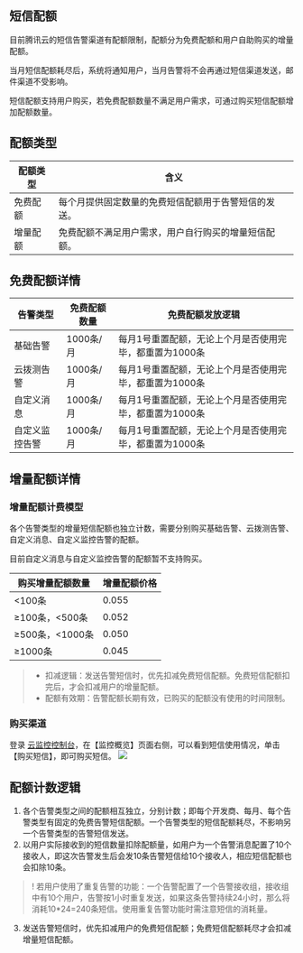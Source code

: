 ## 短信配额

目前腾讯云的短信告警渠道有配额限制，配额分为免费配额和用户自助购买的增量配额。

当月短信配额耗尽后，系统将通知用户，当月告警将不会再通过短信渠道发送，邮件渠道不受影响。

短信配额支持用户购买，若免费配额数量不满足用户需求，可通过购买短信配额增加配额数量。

## 配额类型

| 配额类型 | 含义                                                 |
| -------- | ---------------------------------------------------- |
| 免费配额 | 每个月提供固定数量的免费短信配额用于告警短信的发送。 |
| 增量配额 | 免费配额不满足用户需求，用户自行购买的增量短信配额。 |

## 免费配额详情

| 告警类型       | 免费配额数量 | 免费配额发放逻辑                                        |
| -------------- | ------------ | ------------------------------------------------------- |
| 基础告警       | 1000条/月    | 每月1号重置配额，无论上个月是否使用完毕，都重置为1000条 |
| 云拨测告警     | 1000条/月    | 每月1号重置配额，无论上个月是否使用完毕，都重置为1000条 |
| 自定义消息     | 1000条/月    | 每月1号重置配额，无论上个月是否使用完毕，都重置为1000条 |
| 自定义监控告警 | 1000条/月    | 每月1号重置配额，无论上个月是否使用完毕，都重置为1000条 |

## 增量配额详情

### 增量配额计费模型

各个告警类型的增量短信配额也独立计数，需要分别购买基础告警、云拨测告警、自定义消息、自定义监控告警的配额。

目前自定义消息与自定义监控告警的配额暂不支持购买。

| 购买增量配额数量 | 增量配额价格 |
| ---------------- | ------------ |
| <100条           | 0.055        |
| ≥100条，<500条   | 0.052        |
| ≥500条，<1000条  | 0.050        |
| ≥1000条          | 0.045        |

>
> - 扣减逻辑：发送告警短信时，优先扣减免费短信配额。免费短信配额扣完后，才会扣减用户的增量配额。
> - 配额有效期：告警配额长期有效，已购买的配额没有使用的时间限制。

### 购买渠道

登录 [云监控控制台](https://console.cloud.tencent.com/monitor/overview)，在【监控概览】页面右侧，可以看到短信使用情况，单击【购买短信】，即可购买短信。
![](https://main.qcloudimg.com/raw/718b418235ab50d530240b757ee62e81.png)

## 配额计数逻辑

1. 各个告警类型之间的配额相互独立，分别计数；即每个开发商、每月、每个告警类型有固定的免费告警短信配额。一个告警类型的短信配额耗尽，不影响另一个告警类型的告警短信发送。
2. 以用户实际接收到的短信数量扣除配额量，如用户为一个告警消息配置了10个接收人，即这次告警发生后会发10条告警短信给10个接收人，相应短信配额也会扣除10条。

> ! 若用户使用了重复告警的功能：一个告警配置了一个告警接收组，接收组中有10个用户，告警按1小时重复发送，如果这条告警持续24小时，那么将消耗10*24=240条短信。使用重复告警功能时需注意短信的消耗量。

3. 发送告警短信时，优先扣减用户的免费短信配额；免费短信配额耗尽才会扣减增量短信配额。
